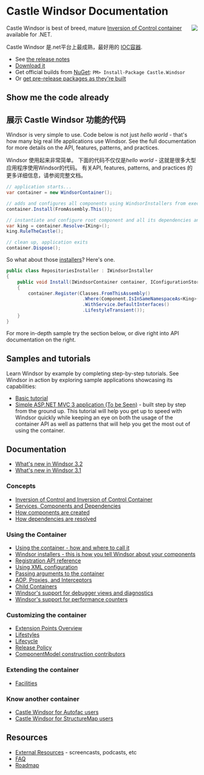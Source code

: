 # Castle Windsor Documentation


<img align="right" src="images/windsor-logo.png">

Castle Windsor is best of breed, mature [Inversion of Control container](ioc.md) available for .NET.

Castle Windsor 是.net平台上最成熟，最好用的 [IOC容器](ioc.md).

* See [the release notes](https://github.com/castleproject/Windsor/releases/tag/v3.3)
* [Download it](https://github.com/castleproject/Windsor/releases/tag/v3.3)
* Get official builds from [NuGet](http://nuget.org/packages/Castle.Windsor): `PM> Install-Package Castle.Windsor`
* Or [get pre-release packages as they're built](https://github.com/castleproject/Home/blob/master/prerelease-packages.md)

## Show me the code already
## 展示 Castle Windsor 功能的代码

Windsor is very simple to use. Code below is not just *hello world* - that's how many big real life applications use Windsor. See the full documentation for more details on the API, features, patterns, and practices.

Windsor 使用起来非常简单。 下面的代码不仅仅是*hello world* - 这就是很多大型应用程序使用Windsor的代码。 有关API, features, patterns, and practices 的更多详细信息，请参阅完整文档。

```csharp
// application starts...
var container = new WindsorContainer();

// adds and configures all components using WindsorInstallers from executing assembly
container.Install(FromAssembly.This());

// instantiate and configure root component and all its dependencies and their dependencies and...
var king = container.Resolve<IKing>();
king.RuleTheCastle();

// clean up, application exits
container.Dispose();
```

So what about those [installers](installers.md)? Here's one.

```csharp
public class RepositoriesInstaller : IWindsorInstaller
{
	public void Install(IWindsorContainer container, IConfigurationStore store)
	{
		container.Register(Classes.FromThisAssembly()
			                .Where(Component.IsInSameNamespaceAs<King>())
			                .WithService.DefaultInterfaces()
			                .LifestyleTransient());
	}
}
```

For more in-depth sample try the section below, or dive right into API documentation on the right.

## Samples and tutorials

Learn Windsor by example by completing step-by-step tutorials. See Windsor in action by exploring sample applications showcasing its capabilities:

* [Basic tutorial](basic-tutorial.md)
* [Simple ASP.NET MVC 3 application (To be Seen)](mvc-tutorial-intro.md) - built step by step from the ground up. This tutorial will help you get up to speed with Windsor quickly while keeping an eye on both the usage of the container API as well as patterns that will help you get the most out of using the container.

## Documentation

* [What's new in Windsor 3.2](whats-new-3.2.md)
* [What's new in Windsor 3.1](whats-new-3.1.md)

### Concepts

* [Inversion of Control and Inversion of Control Container](ioc.md)
* [Services, Components and Dependencies](services-and-components.md)
* [How components are created](how-components-are-created.md)
* [How dependencies are resolved](how-dependencies-are-resolved.md)

### Using the Container

* [Using the container - how and where to call it](three-calls-pattern.md)
* [Windsor installers - this is how you tell Windsor about your components](installers.md)
* [Registration API reference](fluent-registration-api.md)
* [Using XML configuration](xml-registration-reference.md)
* [Passing arguments to the container](passing-arguments.md)
* [AOP, Proxies, and Interceptors](interceptors.md)
* [Child Containers](child-containers.md)
* [Windsor's support for debugger views and diagnostics](debugger-views.md)
* [Windsor's support for performance counters](performance-counters.md)

### Customizing the container

* [Extension Points Overview](extension-points.md)
* [Lifestyles](lifestyles.md)
* [Lifecycle](lifecycle.md)
* [Release Policy](release-policy.md)
* [ComponentModel construction contributors](componentmodel-construction-contributors.md)

### Extending the container

* [Facilities](facilities.md)

### Know another container

* [Castle Windsor for Autofac users](windsor-for-autofac-users.md)
* [Castle Windsor for StructureMap users](windsor-for-structuremap-users.md)

## Resources

* [External Resources](external-resources.md) - screencasts, podcasts, etc
* [FAQ](faq.md)
* [Roadmap](roadmap.md)
